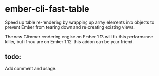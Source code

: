# ember-cli-fast-table
Speed up table re-rendering by wrapping up array elements into objects to prevent Ember from tearing down and re-creating existing views.

The new Glimmer rendering engine on Ember 1.13 will fix this performance killer, but if you are on Ember 1.12, this addon can be your friend.

## todo:
Add comment and usage.

